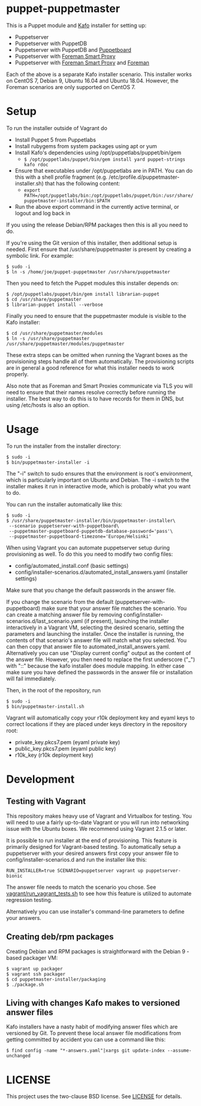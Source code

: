 # puppet-puppetmaster

This is a Puppet module and [Kafo](https://github.com/theforeman/kafo) installer for setting up:

* Puppetserver
* Puppetserver with PuppetDB
* Puppetserver with PuppetDB and [Puppetboard](https://github.com/voxpupuli/puppetboard)
* Puppetserver with [Foreman Smart Proxy](https://github.com/theforeman/smart-proxy)
* Puppetserver with [Foreman Smart Proxy](https://github.com/theforeman/smart-proxy) and [Foreman](https://github.com/theforeman/foreman)

Each of the above is a separate Kafo installer scenario. This installer works on CentOS 7, Debian 9, Ubuntu 16.04 and Ubuntu 18.04. However, the Foreman scenarios are only supported on CentOS 7.

# Setup

To run the installer outside of Vagrant do 

* Install Puppet 5 from Puppetlabs
* Install rubygems from system packages using apt or yum
* Install Kafo's dependencies using /opt/puppetlabs/puppet/bin/gem
    * ```$ /opt/puppetlabs/puppet/bin/gem install yard puppet-strings kafo rdoc```
* Ensure that executables under /opt/puppetlabs are in PATH. You can do this with a shell profile fragment (e.g. /etc/profile.d/puppetmaster-installer.sh) that has the following content:
    * ```export PATH=/opt/puppetlabs/bin:/opt/puppetlabs/puppet/bin:/usr/share/puppetmaster-installer/bin:$PATH```
* Run the above export command in the currently active terminal, or logout and log back in

If you using the release Debian/RPM packages then this is all you need to do.

If you're using the Git version of this installer, then additional setup is needed. First ensure that /usr/share/puppetmaster is present by creating a symbolic link. For example:

    $ sudo -i
    $ ln -s /home/joe/puppet-puppetmaster /usr/share/puppetmaster

Then you need to fetch the Puppet modules this installer depends on:

    $ /opt/puppetlabs/puppet/bin/gem install librarian-puppet
    $ cd /usr/share/puppetmaster
    $ librarian-puppet install --verbose

Finally you need to ensure that the puppetmaster module is visible to the Kafo installer:

    $ cd /usr/share/puppetmaster/modules
    $ ln -s /usr/share/puppetmaster /usr/share/puppetmaster/modules/puppetmaster

These extra steps can be omitted when running the Vagrant boxes as the provisioning steps handle all of them automatically. The provisioning scripts are in general a good reference for what this installer needs to work properly.

Also note that as Foreman and Smart Proxies communicate via TLS you will need to ensure that their names resolve correctly before running the installer. The best way to do this is to have records for them in DNS, but using /etc/hosts is also an option.

# Usage

To run the installer from the installer directory:

    $ sudo -i
    $ bin/puppetmaster-installer -i

The "-i" switch to sudo ensures that the environment is root's environment, which is particularly important on Ubuntu and Debian. The -i switch to the installer makes it run in interactive mode, which is probably what you want to do.

You can run the installer automatically like this:

    $ sudo -i
    $ /usr/share/puppetmaster-installer/bin/puppetmaster-installer\
     --scenario puppetserver-with-puppetboard\
     --puppetmaster-puppetboard-puppetdb-database-password='pass'\
     --puppetmaster-puppetboard-timezone='Europe/Helsinki'

When using Vagrant you can automate puppetserver setup during provisioning as
well. To do this you need to modify two config files:

* config/automated_install.conf (basic settings)
* config/installer-scenarios.d/automated_install_answers.yaml (installer settings)

Make sure that you change the default passwords in the answer file.

If you change the scenario from the default (puppetserver-with-puppetboard) make
sure that your answer file matches the scenario. You can create a matching
answer file by removing config/installer-scenarios.d/last_scenario.yaml (if
present), launching the installer interactively in a Vagrant VM, selecting the
desired scenario, setting the parameters and launching the installer. Once the
installer is running, the contents of that scenario's answer file will match
what you selected. You can then copy that answer file to
automated_install_answers.yaml. Alternatively you can use "Display current
config" output as the content of the answer file. However, you then need to
replace the first underscore ("\_") with "::" because the kafo installer does
module mapping. In either case make sure you have defined the passwords in the
answer file or installation will fail immediately.

Then, in the root of the repository, run

    $ sudo -i
    $ bin/puppetmaster-install.sh

Vagrant will automatically copy your r10k deployment key and eyaml keys to
correct locations if they are placed under keys directory in the repository
root:

 * private_key.pkcs7.pem (eyaml private key)
 * public_key.pkcs7.pem (eyaml public key)
 * r10k_key (r10k deployment key)

# Development

## Testing with Vagrant

This repository makes heavy use of Vagrant and Virtualbox for testing. You will
need to use a fairly up-to-date Vagrant or you will run into networking issue
with the Ubuntu boxes. We recommend using Vagrant 2.1.5 or later.

It is possible to run installer at the end of provisioning. This feature is
primarily designed for Vagrant-based testing. To automatically setup a
puppetserver with your desired answers first copy your answer file to
config/installer-scenarios.d and run the installer like this:

    RUN_INSTALLER=true SCENARIO=puppetserver vagrant up puppetserver-bionic

The answer file needs to match the scenario you chose. See [vagrant/run_vagrant_tests.sh](vagrant/run_vagrant_tests.sh)
to see how this feature is utilized to automate regression testing.

Alternatively you can use installer's command-line parameters to define your
answers.

## Creating deb/rpm packages

Creating Debian and RPM packages is straightforward with the Debian 9 -based packager VM:

    $ vagrant up packager
    $ vagrant ssh packager
    $ cd puppetmaster-installer/packaging
    $ ./package.sh

## Living with changes Kafo makes to versioned answer files

Kafo installers have a nasty habit of modifying answer files which are versioned 
by Git. To prevent these local answer file modifications from getting committed 
by accident you can use a command like this:

    $ find config -name "*-answers.yaml"|xargs git update-index --assume-unchanged

# LICENSE

This project uses the two-clause BSD license. See [LICENSE](LICENSE) for details.
